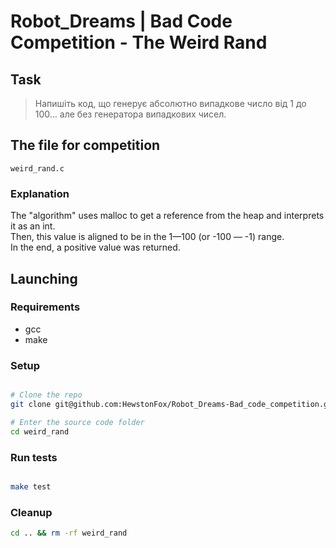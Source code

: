 # Robot_Dreams | Bad Code Competition - The Weird Rand

## Task

> Напишіть код, що генерує абсолютно випадкове число від 1 до 100… але без генератора випадкових чисел.

## The file for competition

`weird_rand.c`

### Explanation

The "algorithm" uses malloc to get a reference from the heap and interprets it as an int.\
Then, this value is aligned to be in the 1—100 (or -100 — -1) range.\
In the end, a positive value was returned.

## Launching

### Requirements

* gcc
* make

### Setup

```bash

# Clone the repo
git clone git@github.com:HewstonFox/Robot_Dreams-Bad_code_competition.git weird_rand

# Enter the source code folder
cd weird_rand

```

### Run tests

```bash

make test

```

### Cleanup

```bash
cd .. && rm -rf weird_rand
```
